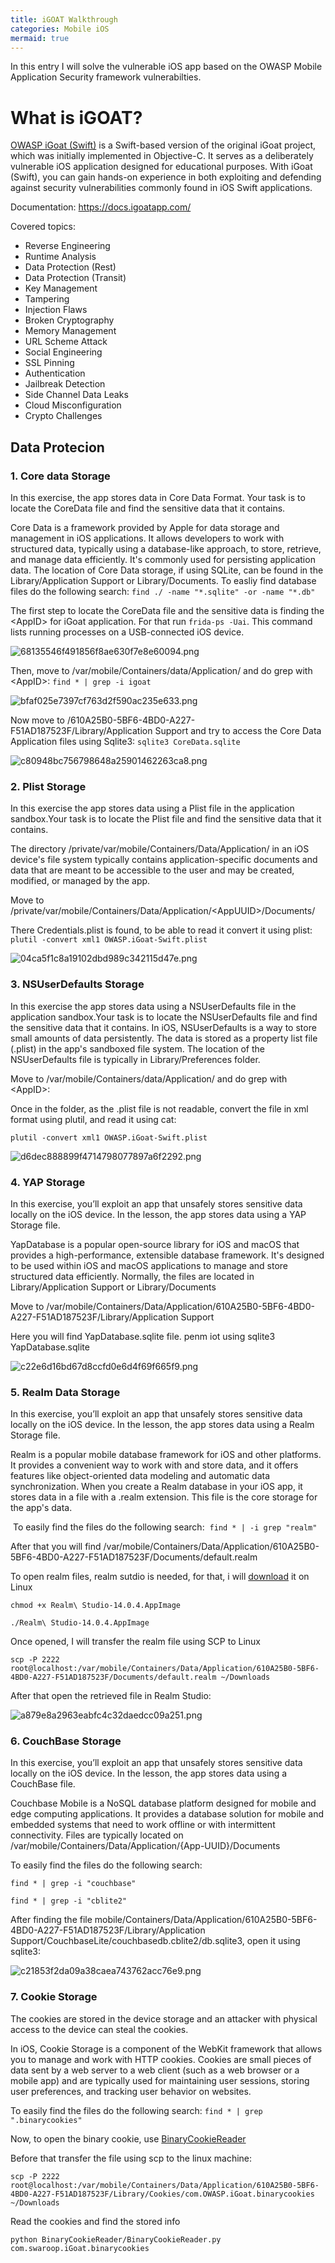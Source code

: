 ```yaml
---
title: iGOAT Walkthrough
categories: Mobile iOS
mermaid: true
---
```


In this entry I will solve the vulnerable iOS app based on the OWASP Mobile Application Security framework vulnerabilties.

# What is iGOAT?

[OWASP iGoat (Swift)](https://github.com/OWASP/iGoat-Swift) is a Swift-based version of the original iGoat project, which was initially implemented in Objective-C. It serves as a deliberately vulnerable iOS application designed for educational purposes. With iGoat (Swift), you can gain hands-on experience in both exploiting and defending against security vulnerabilities commonly found in iOS Swift applications.

Documentation: https://docs.igoatapp.com/

Covered topics:

- Reverse Engineering
- Runtime Analysis
- Data Protection (Rest)
- Data Protection (Transit)
- Key Management
- Tampering
- Injection Flaws
- Broken Cryptography
- Memory Management
- URL Scheme Attack
- Social Engineering
- SSL Pinning
- Authentication
- Jailbreak Detection
- Side Channel Data Leaks
- Cloud Misconfiguration
- Crypto Challenges

## Data Protecion 

### 1\. Core data Storage

In this exercise, the app stores data in Core Data Format. Your task is to locate the CoreData file and find the sensitive data that it contains.

Core Data is a framework provided by Apple for data storage and management in iOS applications. It allows developers to work with structured data, typically using a database-like approach, to store, retrieve, and manage data efficiently. It's commonly used for persisting application data. The location of Core Data storage, if using SQLite, can be found in the Library/Application Support or Library/Documents. To easliy find database files do the following search: `find ./ -name "*.sqlite" -or -name "*.db"`

The first step to locate the CoreData file and the sensitive data is finding the &lt;AppID&gt; for iGoat application. For that run `frida-ps -Uai`. This command lists running processes on a USB-connected iOS device.

![68135546f491856f8ae630f7e8e60094.png](/assets/img/screenshots/iGoat/68135546f491856f8ae630f7e8e60094.png)

Then, move to /var/mobile/Containers/data/Application/ and do grep with &lt;AppID&gt;: `find * | grep -i igoat`

![bfaf025e7397cf763d2f590ac235e633.png](/assets/img/screenshots/iGoat//bfaf025e7397cf763d2f590ac235e633.png)

Now move to /610A25B0-5BF6-4BD0-A227-F51AD187523F/Library/Application Support and try to access the Core Data Application files using Sqlite3: `sqlite3 CoreData.sqlite`

![c80948bc756798648a25901462263ca8.png](/assets/img/screenshots/iGoat/c80948bc756798648a25901462263ca8.png)

### 2\. Plist Storage

In this exercise the app stores data using a Plist file in the application sandbox.Your task is to locate the Plist file and find the sensitive data that it contains.

The directory /private/var/mobile/Containers/Data/Application/ in an iOS device's file system typically contains application-specific documents and data that are meant to be accessible to the user and may be created, modified, or managed by the app.

Move to /private/var/mobile/Containers/Data/Application/&lt;AppUUID&gt;/Documents/

There Credentials.plist is found, to be able to read it convert it using plist: `plutil -convert xml1 OWASP.iGoat-Swift.plist`

![04ca5f1c8a19102dbd989c342115d47e.png](/assets/img/screenshots/iGoat/04ca5f1c8a19102dbd989c342115d47e.png)

### 3\. NSUserDefaults Storage

In this exercise the app stores data using a NSUserDefaults file in the application sandbox.Your task is to locate the NSUserDefaults file and find the sensitive data that it contains.
In iOS, NSUserDefaults is a way to store small amounts of data persistently. The data is stored as a property list file (.plist) in the app's sandboxed file system. The location of the NSUserDefaults file is typically in Library/Preferences folder.

Move to /var/mobile/Containers/data/Application/ and do grep with &lt;AppID&gt;:

Once in the folder, as the .plist file is not readable, convert the file in xml format using plutil, and read it using cat:

`plutil -convert xml1 OWASP.iGoat-Swift.plist`

![d6dec888899f4714798077897a6f2292.png](/assets/img/screenshots/iGoat/d6dec888899f4714798077897a6f2292.png)

### 4\. YAP Storage

In this exercise, you’ll exploit an app that unsafely stores sensitive data locally on the iOS device. In the lesson, the app stores data using a YAP Storage file.

YapDatabase is a popular open-source library for iOS and macOS that provides a high-performance, extensible database framework. It's designed to be used within iOS and macOS applications to manage and store structured data efficiently. Normally, the files are located in Library/Application Support or Library/Documents

Move to /var/mobile/Containers/Data/Application/610A25B0-5BF6-4BD0-A227-F51AD187523F/Library/Application Support

Here you will find YapDatabase.sqlite file. penm iot using sqlite3 YapDatabase.sqlite

![c22e6d16bd67d8ccfd0e6d4f69f665f9.png](/assets/img/screenshots/iGoat/c22e6d16bd67d8ccfd0e6d4f69f665f9.png)

### 5\. Realm Data Storage

In this exercise, you’ll exploit an app that unsafely stores sensitive data locally on the iOS device. In the lesson, the app stores data using a Realm Storage file.

Realm is a popular mobile database framework for iOS and other platforms. It provides a convenient way to work with and store data, and it offers features like object-oriented data modeling and automatic data synchronization. When you create a Realm database in your iOS app, it stores data in a file with a .realm extension. This file is the core storage for the app's data.

&nbsp;To easily find the files do the following search:  `find * | -i grep "realm"`

After that you will find /var/mobile/Containers/Data/Application/610A25B0-5BF6-4BD0-A227-F51AD187523F/Documents/default.realm

To open realm files, realm sutdio is needed, for that, i will [download](https://studio-releases.realm.io/latest/download/linux-appimage) it on Linux

`chmod +x Realm\ Studio-14.0.4.AppImage`

`./Realm\ Studio-14.0.4.AppImage`

Once opened, I will transfer the realm file using SCP to Linux

`scp -P 2222 root@localhost:/var/mobile/Containers/Data/Application/610A25B0-5BF6-4BD0-A227-F51AD187523F/Documents/default.realm ~/Downloads`

After that open the retrieved file in Realm Studio:

![a879e8a2963eabfc4c32daedcc09a251.png](/assets/img/screenshots/iGoat/a879e8a2963eabfc4c32daedcc09a251.png)

### 6\. CouchBase Storage

In this exercise, you’ll exploit an app that unsafely stores sensitive data locally on the iOS device. In the lesson, the app stores data using a CouchBase file.

Couchbase Mobile is a NoSQL database platform designed for mobile and edge computing applications. It provides a database solution for mobile and embedded systems that need to work offline or with intermittent connectivity. Files are typically located on /var/mobile/Containers/Data/Application/{App-UUID}/Documents

To easily find the files do the following search:

`find * | grep -i "couchbase"`

`find * | grep -i "cblite2"`

After finding the file mobile/Containers/Data/Application/610A25B0-5BF6-4BD0-A227-F51AD187523F/Library/Application Support/CouchbaseLite/couchbasedb.cblite2/db.sqlite3, open it using sqlite3:

![c21853f2da09a38caea743762acc76e9.png](/assets/img/screenshots/iGoat/c21853f2da09a38caea743762acc76e9.png)

### 7\. Cookie Storage

The cookies are stored in the device storage and an attacker with physical access to the device can steal the cookies.

In iOS, Cookie Storage is a component of the WebKit framework that allows you to manage and work with HTTP cookies. Cookies are small pieces of data sent by a web server to a web client (such as a web browser or a mobile app) and are typically used for maintaining user sessions, storing user preferences, and tracking user behavior on websites.

To easily find the files do the following search: `find * | grep ".binarycookies"`

Now, to open the binary cookie, use [BinaryCookieReader](https://github.com/as0ler/BinaryCookieReader)

Before that transfer the file using scp to the linux machine:

`scp -P 2222 root@localhost:/var/mobile/Containers/Data/Application/610A25B0-5BF6-4BD0-A227-F51AD187523F/Library/Cookies/com.OWASP.iGoat.binarycookies ~/Downloads`

Read the cookies and find the stored info

`python BinaryCookieReader/BinaryCookieReader.py com.swaroop.iGoat.binarycookies`

